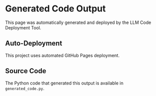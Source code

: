 # Generated Code Output

This page was automatically generated and deployed by the LLM Code Deployment Tool.

## Auto-Deployment

This project uses automated GitHub Pages deployment.

## Source Code

The Python code that generated this output is available in `generated_code.py`.
